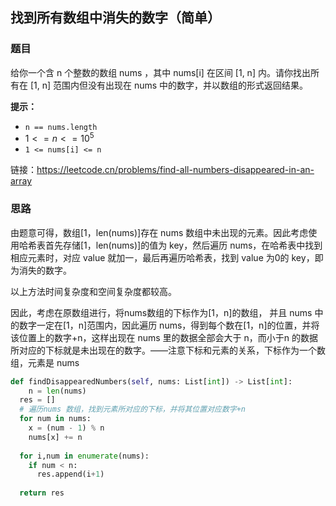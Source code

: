 ## 找到所有数组中消失的数字（简单）

### 题目

给你一个含 n 个整数的数组 nums ，其中 nums[i] 在区间 [1, n] 内。请你找出所有在 [1, n] 范围内但没有出现在 nums 中的数字，并以数组的形式返回结果。

**提示：**

- `n == nums.length`
- $1 <= n <= 10^5$
- `1 <= nums[i] <= n`

链接：https://leetcode.cn/problems/find-all-numbers-disappeared-in-an-array

### 思路

由题意可得，数组[1，len(nums)]存在 nums 数组中未出现的元素。因此考虑使用哈希表首先存储[1，len(nums)]的值为 key，然后遍历 nums，在哈希表中找到相应元素时，对应 value 就加一，最后再遍历哈希表，找到 value 为0的 key，即为消失的数字。

以上方法时间复杂度和空间复杂度都较高。

因此，考虑在原数组进行，将nums数组的下标作为[1，n]的数组， 并且 nums 中的数字一定在[1，n]范围内，因此遍历 nums，得到每个数在[1，n]的位置，并将该位置上的数字+n，这样出现在 nums 里的数据全部会大于 n，而小于n 的数据所对应的下标就是未出现在的数字。——注意下标和元素的关系，下标作为一个数组，元素是 nums

```python
def findDisappearedNumbers(self, nums: List[int]) -> List[int]:
	n = len(nums)
  res = []
  # 遍历nums 数组，找到元素所对应的下标，并将其位置对应数字+n
  for num in nums:
    x = (num - 1) % n
    nums[x] += n
   
  for i,num in enumerate(nums):
    if num < n:
      res.append(i+1)
      
  return res
 
```

